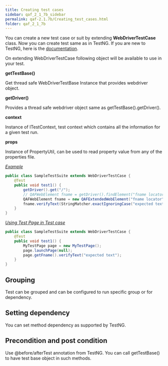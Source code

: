 ```yaml
---
title: Creating test cases
sidebar: qaf_2_1_7b_sidebar
permalink: qaf-2.1.7b/Creating_test_cases.html
folder: qaf_2_1_7b
---
```



You can create a new test case or suit by extending **WebDriverTestCase** class. Now you can create test same as in TestNG. If you are new to TestNG, here is the [documentation](http://testng.org/doc/documentation-main.html). 

On extending WebDriverTestCase following object will be available to use in your test.

<b>getTestBase()</b>

Get thread safe WebDriverTestBase Instance that provides webdriver object.

<b>getDriver()</b>

Provides a thread safe webdriver object same as getTestBase().getDriver().

<b>context</b>

Instance of ITestContext, test context which contains all the information for a given test run.

<b>props</b>

Instance of PropertyUtil, can be used to read property value from any of the properties file.

<i><u>Example</u></i>

```java
public class SampleTestSuite extends WebDriverTestCase {
    @Test
    public void test1() {
        getDriver().get("/");
        // QAFWebElement fname = getDriver().findElement("fname locator");
        QAFWebElement fname = new QAFExtendedWebElement("fname locator");
        fname.verifyText(StringMatcher.exactIgnoringCase("expected text"));
    }
}
```

<i><u>Using Test Page in Test case</u></i>

```java
public class SampleTestSuite extends WebDriverTestCase {
    @Test
    public void test1() {
        MyTestPage page = new MyTestPage();
        page.launchPage(null);
        page.getFname().verifyText("expected text");
    }
}
```

## Grouping

Test can be grouped and can be configured to run specific group or for dependency.

## Setting dependency

You can set method dependency as supported by TestNG.

## Precondition and post condition

Use @before/afterTest annotation from TestNG. You can call getTestBase() to have test base object in such methods.
